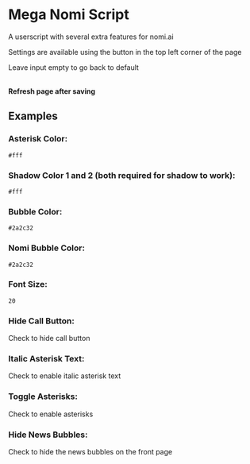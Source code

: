 
# Mega Nomi Script

A userscript with several extra features for nomi.ai

Settings are available using the button in the top left corner of the page

Leave input empty to go back to default<br><br>

**Refresh page after saving**

## Examples

### Asterisk Color:

```
#fff
``` 

### Shadow Color 1 and 2 (both required for shadow to work):

```
#fff
``` 

### Bubble Color: 

```
#2a2c32
```

### Nomi Bubble Color: 

```
#2a2c32
```

### Font Size: 

```
20
```

### Hide Call Button: 


Check to hide call button


### Italic Asterisk Text: 


Check to enable italic asterisk text

### Toggle Asterisks: 


Check to enable asterisks

### Hide News Bubbles: 


Check to hide the news bubbles on the front page

